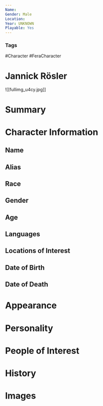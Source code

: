 ```yaml
---
Name: 
Gender: Male
Location: 
Year: UNKNOWN
Playable: Yes
---
```


### Tags
#Character #FeraCharacter 

# Jannick Rösler

![[fullimg_u4cy.jpg]]
# Summary


# Character Information

## Name

## Alias

## Race

## Gender

## Age

## Languages

## Locations of Interest

## Date of Birth

## Date of Death

# Appearance

# Personality

# People of Interest

# History

# Images
